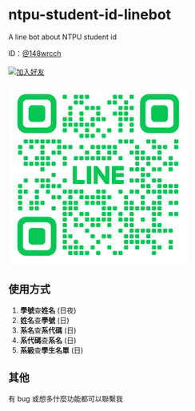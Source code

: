 # ntpu-student-id-linebot

A line bot about NTPU student id  

ID：[@148wrcch](https://lin.ee/QiMmPBv)
<br><br>
<a href="https://lin.ee/QiMmPBv"><img src="https://scdn.line-apps.com/n/line_add_friends/btn/zh-Hant.png" alt="加入好友" height="32"></a>
<br><br>
![qrcode](/qr_code/M_gainfriends_qr.png)

## 使用方式
1. **學號**查**姓名** (日夜)
2. **姓名**查**學號** (日)
3. **系名**查**系代碼** (日)
4. **系代碼**查**系名** (日)
5. **系級**查**學生名單** (日)

## 其他
有 bug 或想多什麼功能都可以聯繫我
